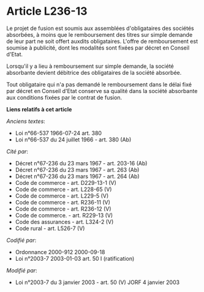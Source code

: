 # Article L236-13

Le projet de fusion est soumis aux assemblées d'obligataires des sociétés absorbées, à moins que le remboursement des titres
sur simple demande de leur part ne soit offert auxdits obligataires. L'offre de remboursement est soumise à publicité, dont
les modalités sont fixées par décret en Conseil d'Etat.

Lorsqu'il y a lieu à remboursement sur simple demande, la société absorbante devient débitrice des obligataires de la société
absorbée.

Tout obligataire qui n'a pas demandé le remboursement dans le délai fixé par décret en Conseil d'Etat conserve sa qualité
dans la société absorbante aux conditions fixées par le contrat de fusion.

**Liens relatifs à cet article**

_Anciens textes_:

  - Loi n°66-537 1966-07-24 art. 380
  - Loi n°66-537 du 24 juillet 1966 - art. 380 (Ab)

_Cité par_:

  - Décret n°67-236 du 23 mars 1967 - art. 203-16 (Ab)
  - Décret n°67-236 du 23 mars 1967 - art. 263 (Ab)
  - Décret n°67-236 du 23 mars 1967 - art. 264 (Ab)
  - Code de commerce - art. D229-13-1 (V)
  - Code de commerce - art. L228-65 (V)
  - Code de commerce - art. L229-5 (V)
  - Code de commerce - art. R236-11 (V)
  - Code de commerce - art. R236-12 (V)
  - Code de commerce. - art. R229-13 (V)
  - Code des assurances - art. L324-2 (V)
  - Code rural - art. L526-7 (V)

_Codifié par_:

  - Ordonnance 2000-912 2000-09-18
  - Loi n°2003-7 2003-01-03 art. 50 I (ratification)

_Modifié par_:

  - Loi n°2003-7 du 3 janvier 2003 - art. 50 (V) JORF 4 janvier 2003
